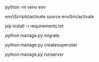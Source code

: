 python -m venv env

env\Scripts\activate
source env/bin/activate

pip install -r requirements.txt

python manage.py migrate

python manage.py createsuperuser

python manage.py runserver
